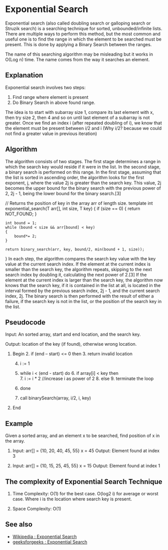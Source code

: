 # Exponential Search

Exponential search (also called doubling search or galloping search or Struzik search) is a searching technique for sorted, unbounded/infinite lists.
There are multiple ways to perform this method, but the most common and useful one is to find the range in which the element to be searched must be present. This is done by applying a Binary Search between the ranges.

The name of this searching algorithm may be misleading but it works in O(Log n) time. The name comes from the way it searches an element.

## Explanation

Exponential search involves two steps:

1. Find range where element is present
2. Do Binary Search in above found range.

The idea is to start with subarray size 1, compare its last element with x, then try size 2, then 4 and so on until last element of a subarray is not greater.
Once we find an index i (after repeated doubling of i), we know that the element must be present between i/2 and i (Why i/2? because we could not find a greater value in previous iteration)

## Algorithm

The algorithm consists of two stages. The first stage determines a range in which the search key would reside if it were in the list. In the second stage, a binary search is performed on this range. In the first stage, assuming that the list is sorted in ascending order, the algorithm looks for the first exponent, j, where the value 2j is greater than the search key. This value, 2j becomes the upper bound for the binary search with the previous power of 2, 2j - 1, being the lower bound for the binary search.[3]

// Returns the position of key in the array arr of length size.
template <typename T>
int exponential_search(T arr[], int size, T key)
{
    if (size == 0)
    {
        return NOT_FOUND;
    }

    int bound = 1;
    while (bound < size && arr[bound] < key)
    {
        bound*= 2;
    }

    return binary_search(arr, key, bound/2, min(bound + 1, size));
}
In each step, the algorithm compares the search key value with the key value at the current search index. If the element at the current index is smaller than the search key, the algorithm repeats, skipping to the next search index by doubling it, calculating the next power of 2.[3] If the element at the current index is larger than the search key, the algorithm now knows that the search key, if it is contained in the list at all, is located in the interval formed by the previous search index, 2j - 1, and the current search index, 2j. The binary search is then performed with the result of either a failure, if the search key is not in the list, or the position of the search key in the list.

## Pseudocode

Input: An sorted array, start and end location, and the search key.

Output: location of the key (if found), otherwise wrong location.

1. Begin
   2. if (end – start) <= 0 then
        3. return invalid location
   
   4. i := 1
   
   5. while i < (end - start) do
      6. if array[i] < key then   
         7. i := i * 2 //increase i as power of 2
      8. else
         9. terminate the loop
   
   10. done
   11. call binarySearch(array, i/2, i, key)
12. End


## Example

Given a sorted array, and an element x to be searched, find position of x in the array.

1. Input:  arr[] = {10, 20, 40, 45, 55}
        x = 45
Output: Element found at index 3

2. Input:  arr[] = {10, 15, 25, 45, 55}
        x = 15
Output: Element found at index 1

## The complexity of Exponential Search Technique

1. Time Complexity: O(1) for the best case. O(log2 i) for average or worst case. Where i is the location where search key is present.

2. Space Complexity: O(1)

## See also

* [Wikipedia : Exponential Search](https://en.wikipedia.org/wiki/Exponential_search)
* [geeksforgeeks : Exponential Search](https://www.geeksforgeeks.org/exponential-search/)
